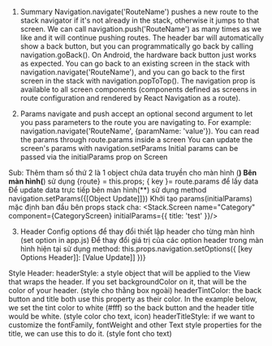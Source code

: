 1. Summary
Navigation.navigate('RouteName') pushes a new route to the stack navigator if it's not already in the stack, otherwise it jumps to that screen.
We can call navigation.push('RouteName') as many times as we like and it will continue pushing routes.
The header bar will automatically show a back button, but you can programmatically go back by calling navigation.goBack(). On Android, the hardware back button just works as expected.
You can go back to an existing screen in the stack with navigation.navigate('RouteName'), and you can go back to the first screen in the stack with navigation.popToTop().
The navigation prop is available to all screen components (components defined as screens in route configuration and rendered by React Navigation as a route).




2. Params
navigate and push accept an optional second argument to let you pass parameters to the route you are navigating to. 
For example: navigation.navigate('RouteName', {paramName: 'value'}).
You can read the params through route.params inside a screen
You can update the screen's params with navigation.setParams
Initial params can be passed via the initialParams prop on Screen

Sub: Thêm tham số thứ 2 là 1 object chứa data truyền cho màn hình (**)
  Bên màn hình(**) sử dụng {route} = this.props; { key }= route.params để lấy data
  Để update data trực tiếp bên màn hình(**) sử dụng method navigation.setParams({[Object Update]]})
  Khởi tạo params(initialParams) mặc định ban đầu bên props stack cha: <Stack.Screen name="Category" component={CategoryScreen} initialParams={{ title: 'test' }}/>

3. Header 
  Config options để thay đổi thiết lập header cho từng màn hình (set option in app.js)
  Để thay đổi giá trị của các option header trong màn hình hiện tại sử dụng method: this.props.navigation.setOptions({ [key Options Header]]: [Value Update]] })}

  Style Header:
  headerStyle: a style object that will be applied to the View that wraps the header. If you set backgroundColor on it, that will be the color of your header. (style cho thằng box ngoài)
  headerTintColor: the back button and title both use this property as their color. In the example below, we set the tint color to white (#fff) so the back button and the header title would be white. (style color cho text, icon)
  headerTitleStyle: if we want to customize the fontFamily, fontWeight and other Text style properties for the title, we can use this to do it. (style font cho text)

